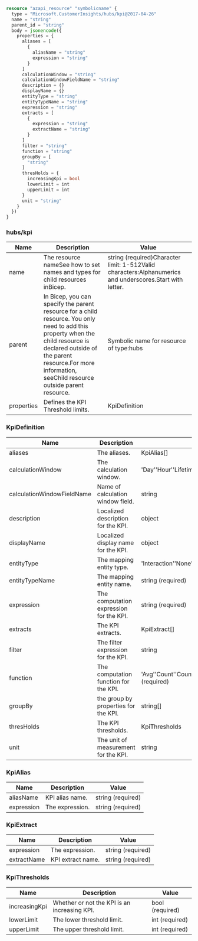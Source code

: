 ```terraform
resource "azapi_resource" "symbolicname" {
  type = "Microsoft.CustomerInsights/hubs/kpi@2017-04-26"
  name = "string"
  parent_id = "string"
  body = jsonencode({
    properties = {
      aliases = [
        {
          aliasName = "string"
          expression = "string"
        }
      ]
      calculationWindow = "string"
      calculationWindowFieldName = "string"
      description = {}
      displayName = {}
      entityType = "string"
      entityTypeName = "string"
      expression = "string"
      extracts = [
        {
          expression = "string"
          extractName = "string"
        }
      ]
      filter = "string"
      function = "string"
      groupBy = [
        "string"
      ]
      thresHolds = {
        increasingKpi = bool
        lowerLimit = int
        upperLimit = int
      }
      unit = "string"
    }
  })
}

```

### hubs/kpi

| Name | Description | Value |
|-|-|-|
| name | The resource nameSee how to set names and types for child resources inBicep. | string (required)Character limit: 1-512Valid characters:Alphanumerics and underscores.Start with letter. |
| parent | In Bicep, you can specify the parent resource for a child resource. You only need to add this property when the child resource is declared outside of the parent resource.For more information, seeChild resource outside parent resource. | Symbolic name for resource of type:hubs |
| properties | Defines the KPI Threshold limits. | KpiDefinition |


### KpiDefinition

| Name | Description | Value |
|-|-|-|
| aliases | The aliases. | KpiAlias[] |
| calculationWindow | The calculation window. | 'Day''Hour''Lifetime''Month''Week' (required) |
| calculationWindowFieldName | Name of calculation window field. | string |
| description | Localized description for the KPI. | object |
| displayName | Localized display name for the KPI. | object |
| entityType | The mapping entity type. | 'Interaction''None''Profile''Relationship' (required) |
| entityTypeName | The mapping entity name. | string (required) |
| expression | The computation expression for the KPI. | string (required) |
| extracts | The KPI extracts. | KpiExtract[] |
| filter | The filter expression for the KPI. | string |
| function | The computation function for the KPI. | 'Avg''Count''CountDistinct''Last''Max''Min''None''Sum' (required) |
| groupBy | the group by properties for the KPI. | string[] |
| thresHolds | The KPI thresholds. | KpiThresholds |
| unit | The unit of measurement for the KPI. | string |


### KpiAlias

| Name | Description | Value |
|-|-|-|
| aliasName | KPI alias name. | string (required) |
| expression | The expression. | string (required) |


### KpiExtract

| Name | Description | Value |
|-|-|-|
| expression | The expression. | string (required) |
| extractName | KPI extract name. | string (required) |


### KpiThresholds

| Name | Description | Value |
|-|-|-|
| increasingKpi | Whether or not the KPI is an increasing KPI. | bool (required) |
| lowerLimit | The lower threshold limit. | int (required) |
| upperLimit | The upper threshold limit. | int (required) |


